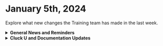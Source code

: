# January 5th, 2024

Explore what new changes the Training team has made in the last week.

<details>

<summary><strong>General News and Reminders</strong></summary>

* **Game Suggestion for the Week:** I'm looking to make a video on my Retro Brandon YouTube channel that covers automation in a game for kicks. I think Stardew Valley should be the game, but let me know if you have any RPG or game that has concepts of automation that I could take a look at!
* **SHOUT OUT** to all those who've successfully taken our [foundations-certification.md](../../cluck-university/rewst-foundations-10x/foundations-certification.md "mention")Exam, and collected your prestigious **Certified Rewster** badge in Discord.&#x20;
  * Stay tuned for more information on how to get your official certification issued for sharing on LinkedIn, and hanging on your wall with pride.

<!---->

* **Reminder about the Rewst Onsite:**
  * We are BACK to our regularly scheduled training. You can sign up for our live training at [https://calendly.com/cluck-u](https://calendly.com/cluck-u)
  * Training will be paused again the week of **January 22nd** due to the Rewst Onsite!&#x20;
  * Feel free to sit by the fire, with a glass of bourbon, or tasty leftover New Year drinks, and watch our videos while you wait with anticipation for our return on **January 29th**.
* Join us in our [Cluck-U Discord channel](https://discord.com/channels/936789089703845988/1121465945295167588) if you have any questions, comments, or concerns!

</details>

<details>

<summary><strong>Cluck U and Documentation Updates</strong></summary>

**What's New at Cluck University?**

* Added [Broken link](broken-reference "mention")video

**New & Updated Pages:**

* The last 3 weeks of 2023 Open Mic Pages are here:
  * [dec-15th-2023-compromised-users-automated-documentation-and-troubleshooting-errors.md](../roc-open-mics/dec-15th-2023-compromised-users-automated-documentation-and-troubleshooting-errors.md "mention")
  * [dec-22nd-2023-simply-having-a-wonderful-rewsty-time.md](../roc-open-mics/dec-22nd-2023-simply-having-a-wonderful-rewsty-time.md "mention")
  * [dec-29th-2023-last-open-mic-of-2023.md](../roc-open-mics/dec-29th-2023-last-open-mic-of-2023.md "mention")
* Added [Broken link](broken-reference "mention")
* Added [troubleshooting-itglue-issues.md](../../documentation/integrations/documentation/itglue/troubleshooting-itglue-issues.md "mention")page
* Added [app-platform-coming-soon](../../documentation/app-platform-coming-soon/ "mention")pages
* Added [nable](../../documentation/integrations/rmm/nable/ "mention")pages
* Added [agent-smith](../../community-corner/agent-smith/ "mention")pages

</details>
